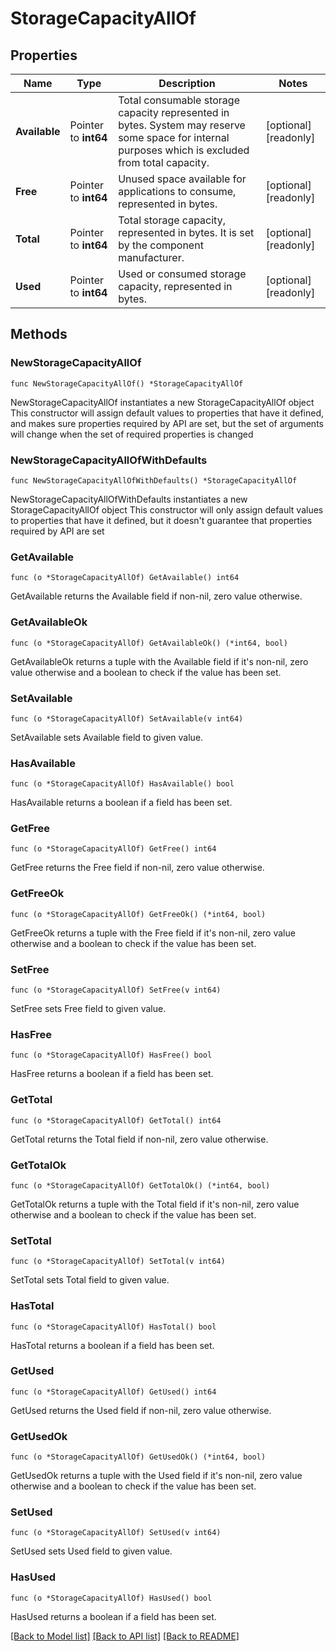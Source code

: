 # StorageCapacityAllOf

## Properties

Name | Type | Description | Notes
------------ | ------------- | ------------- | -------------
**Available** | Pointer to **int64** | Total consumable storage capacity represented in bytes. System may reserve some space for internal purposes which is excluded from total capacity. | [optional] [readonly] 
**Free** | Pointer to **int64** | Unused space available for applications to consume, represented in bytes. | [optional] [readonly] 
**Total** | Pointer to **int64** | Total storage capacity, represented in bytes. It is set by the component manufacturer. | [optional] [readonly] 
**Used** | Pointer to **int64** | Used or consumed storage capacity, represented in bytes. | [optional] [readonly] 

## Methods

### NewStorageCapacityAllOf

`func NewStorageCapacityAllOf() *StorageCapacityAllOf`

NewStorageCapacityAllOf instantiates a new StorageCapacityAllOf object
This constructor will assign default values to properties that have it defined,
and makes sure properties required by API are set, but the set of arguments
will change when the set of required properties is changed

### NewStorageCapacityAllOfWithDefaults

`func NewStorageCapacityAllOfWithDefaults() *StorageCapacityAllOf`

NewStorageCapacityAllOfWithDefaults instantiates a new StorageCapacityAllOf object
This constructor will only assign default values to properties that have it defined,
but it doesn't guarantee that properties required by API are set

### GetAvailable

`func (o *StorageCapacityAllOf) GetAvailable() int64`

GetAvailable returns the Available field if non-nil, zero value otherwise.

### GetAvailableOk

`func (o *StorageCapacityAllOf) GetAvailableOk() (*int64, bool)`

GetAvailableOk returns a tuple with the Available field if it's non-nil, zero value otherwise
and a boolean to check if the value has been set.

### SetAvailable

`func (o *StorageCapacityAllOf) SetAvailable(v int64)`

SetAvailable sets Available field to given value.

### HasAvailable

`func (o *StorageCapacityAllOf) HasAvailable() bool`

HasAvailable returns a boolean if a field has been set.

### GetFree

`func (o *StorageCapacityAllOf) GetFree() int64`

GetFree returns the Free field if non-nil, zero value otherwise.

### GetFreeOk

`func (o *StorageCapacityAllOf) GetFreeOk() (*int64, bool)`

GetFreeOk returns a tuple with the Free field if it's non-nil, zero value otherwise
and a boolean to check if the value has been set.

### SetFree

`func (o *StorageCapacityAllOf) SetFree(v int64)`

SetFree sets Free field to given value.

### HasFree

`func (o *StorageCapacityAllOf) HasFree() bool`

HasFree returns a boolean if a field has been set.

### GetTotal

`func (o *StorageCapacityAllOf) GetTotal() int64`

GetTotal returns the Total field if non-nil, zero value otherwise.

### GetTotalOk

`func (o *StorageCapacityAllOf) GetTotalOk() (*int64, bool)`

GetTotalOk returns a tuple with the Total field if it's non-nil, zero value otherwise
and a boolean to check if the value has been set.

### SetTotal

`func (o *StorageCapacityAllOf) SetTotal(v int64)`

SetTotal sets Total field to given value.

### HasTotal

`func (o *StorageCapacityAllOf) HasTotal() bool`

HasTotal returns a boolean if a field has been set.

### GetUsed

`func (o *StorageCapacityAllOf) GetUsed() int64`

GetUsed returns the Used field if non-nil, zero value otherwise.

### GetUsedOk

`func (o *StorageCapacityAllOf) GetUsedOk() (*int64, bool)`

GetUsedOk returns a tuple with the Used field if it's non-nil, zero value otherwise
and a boolean to check if the value has been set.

### SetUsed

`func (o *StorageCapacityAllOf) SetUsed(v int64)`

SetUsed sets Used field to given value.

### HasUsed

`func (o *StorageCapacityAllOf) HasUsed() bool`

HasUsed returns a boolean if a field has been set.


[[Back to Model list]](../README.md#documentation-for-models) [[Back to API list]](../README.md#documentation-for-api-endpoints) [[Back to README]](../README.md)


